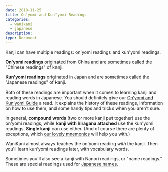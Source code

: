 ```yaml
---
date: 2018-11-25
title: On'yomi and Kun'yomi Readings
categories:
  - wanikani
  - japanese
description:
type: Document
---
```


Kanji can have multiple readings: on'yomi readings and kun'yomi readings.

**On'yomi readings** originated from China and are sometimes called the "Chinese readings" of kanji.

**Kun'yomi readings** originated in Japan and are sometimes called the "Japanese readings" of kanji.

Both of these readings are important when it comes to learning kanji and reading words in Japanese. You should definitely give our [On’yomi and Kun’yomi Guide](https://www.tofugu.com/japanese/onyomi-kunyomi/) a read. It explains the history of these readings, information on how to use them, and some handy tips and tricks when you aren't sure.

In general, **compound words** (two or more kanji put together) use the on'yomi readings, while **kanji with hiragana attached** use the kun'yomi readings. **Single kanji** can use either. (And of course there are plenty of exceptions, which [our lovely mnemonics](#) will help you with.)

WaniKani almost always teaches the on'yomi reading _with_ the kanji. Then you'll learn kun'yomi readings later, with vocabulary words.

Sometimes you'll also see a kanji with Nanori readings, or "name readings." These are special readings used for [Japanese names](https://www.tofugu.com/japan/history-of-japanese-names/).
